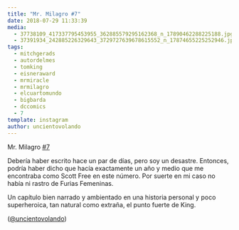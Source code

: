 ```yaml
---
title: "Mr. Milagro #7"
date: 2018-07-29 11:33:39
media: 
  - 37738109_417337795453955_362885579295162368_n_17890462288225188.jpg
  - 37391934_242885226329643_3729727639678615552_n_17874655225252946.jpg
tags: 
  - mitchgerads
  - autordelmes
  - tomking
  - eisneraward
  - mrmiracle
  - mrmilagro
  - elcuartomundo
  - bigbarda
  - dccomics
  - 7
template: instagram
author: uncientovolando
---
```


Mr. Milagro [#7](/tags/7)


Debería haber escrito hace un par de días, pero soy un desastre. Entonces, podría haber dicho que hacía exactamente un año y medio que me encontraba como Scott Free en este número. Por suerte en mi caso no había ni rastro de Furias Femeninas.


Un capítulo bien narrado y ambientado en una historia personal y poco superheroica, tan natural como extraña, el punto fuerte de King.


([@uncientovolando](https://instagram.com/uncientovolando))



